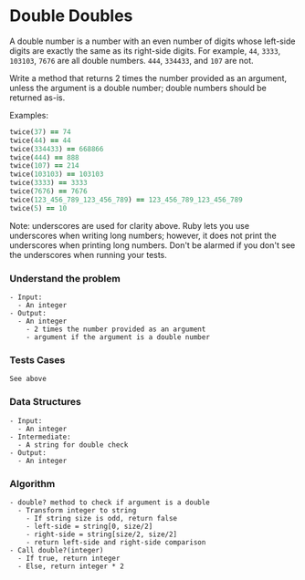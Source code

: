 # Double Doubles

A double number is a number with an even number of digits whose left-side digits are exactly the same as its right-side digits. For example, `44`, `3333`, `103103`, `7676` are all double numbers. `444`, `334433`, and `107` are not.

Write a method that returns 2 times the number provided as an argument, unless the argument is a double number; double numbers should be returned as-is.

Examples:

```ruby
twice(37) == 74
twice(44) == 44
twice(334433) == 668866
twice(444) == 888
twice(107) == 214
twice(103103) == 103103
twice(3333) == 3333
twice(7676) == 7676
twice(123_456_789_123_456_789) == 123_456_789_123_456_789
twice(5) == 10
```

Note: underscores are used for clarity above. Ruby lets you use underscores when writing long numbers; however, it does not print the underscores when printing long numbers. Don't be alarmed if you don't see the underscores when running your tests.

### Understand the problem

```
- Input:
  - An integer
- Output:
  - An integer
    - 2 times the number provided as an argument
    - argument if the argument is a double number
```

### Tests Cases

```
See above
```

### Data Structures

```
- Input:
  - An integer
- Intermediate:
  - A string for double check
- Output:
  - An integer
```

### Algorithm

```
- double? method to check if argument is a double
  - Transform integer to string
    - If string size is odd, return false
    - left-side = string[0, size/2]
    - right-side = string[size/2, size/2]
    - return left-side and right-side comparison
- Call double?(integer)
  - If true, return integer
  - Else, return integer * 2 
```

